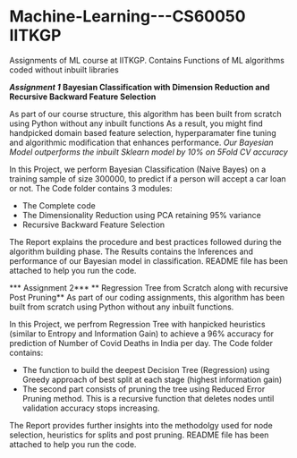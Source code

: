 # Machine-Learning---CS60050 IITKGP
Assignments of ML course at IITKGP. Contains Functions of ML algorithms coded without inbuilt libraries






***Assignment 1***
**Bayesian Classification with Dimension Reduction and Recursive Backward Feature Selection**

As part of our course structure, this algorithm has been built from scratch using Python without any inbuilt functions
As a result, you might find handpicked domain based feature selection, hyperparamater fine tuning and algorithmic modification that enhances performance.
*Our Bayesian Model outperforms the inbuilt Sklearn model by 10% on 5Fold CV accuracy*

In this Project, we perform Bayesian Classification (Naive Bayes) on a training sample of size 300000, to predict if a person will accept a car loan or not.
The Code folder contains 3 modules:
- The Complete code
- The Dimensionality Reduction using PCA retaining 95% variance
- Recursive Backward Feature Selection

The Report explains the procedure and best practices followed during the algorithm building phase.
The Results contains the Inferences and performance of our Bayesian model in classification.
README file has been attached to help you run the code.

*** Assignment 2***
** Regression Tree from Scratch along with recursive Post Pruning**
As part of our coding assignments, this algorithm has been built from scratch using Python without any inbuilt functions.

In this Project, we perfrom Regression Tree with hanpicked heuristics (similar to Entropy and Information Gain) to achieve a 96% accuracy for prediction of Number of Covid Deaths in India per day.
The Code folder contains:
 - The function to build the deepest Decision Tree (Regression) using Greedy approach of best split at each stage (highest information gain)
 - The second part consists of pruning the tree using Reduced Error Pruning method. This is a recursive function that deletes nodes until validation accuracy stops increasing.
 
 The Report provides further insights into the methodolgy used for node selection, heuristics for splits and post pruning. 
 README file has been attached to help you run the code.






